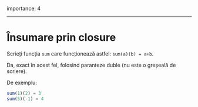 importance: 4

---

# Însumare prin closure

Scrieți funcția `sum` care funcționează astfel: `sum(a)(b) = a+b`.

Da, exact în acest fel, folosind paranteze duble (nu este o greșeală de scriere).

De exemplu:

```js
sum(1)(2) = 3
sum(5)(-1) = 4
```

